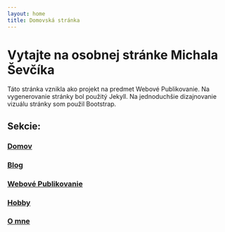 ```yaml
---
layout: home
title: Domovská stránka
---
```

# Vytajte na osobnej stránke Michala Ševčíka
Táto stránka vznikla ako projekt na predmet Webové Publikovanie. Na vygenerovanie stránky bol použitý Jekyll. Na jednoduchšie dizajnovanie vizuálu stránky som použil Bootstrap.

## __Sekcie:__
### [**Domov**](/)

### [**Blog**](/blog)

### [**Webové Publikovanie**](/wp)

### [**Hobby**](/hobby)

### [**O mne**](/about)